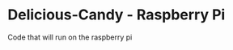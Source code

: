 Delicious-Candy - Raspberry Pi
==============================

Code that will run on the raspberry pi
